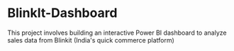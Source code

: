 # BlinkIt-Dashboard
This project involves building an interactive Power BI dashboard to analyze sales data from Blinkit (India's quick commerce platform)
